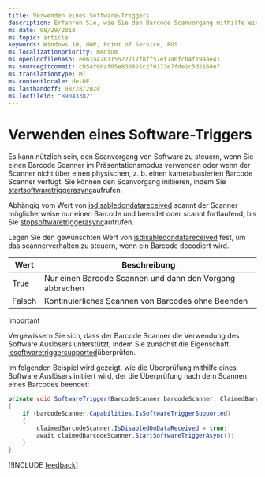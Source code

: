 ```yaml
---
title: Verwenden eines Software-Triggers
description: Erfahren Sie, wie Sie den Barcode Scanvorgang mithilfe eines asynchronen Software Auslösers Programm gesteuert steuern.
ms.date: 08/29/2018
ms.topic: article
keywords: Windows 10, UWP, Point of Service, POS
ms.localizationpriority: medium
ms.openlocfilehash: ee61a428115522717f8ff57ef7a0fc04f19aae41
ms.sourcegitcommit: cb5af00af05e838621c270173e7fde1c5d2168ef
ms.translationtype: MT
ms.contentlocale: de-DE
ms.lasthandoff: 08/28/2020
ms.locfileid: "89043382"
---
```

# <a name="use-a-software-trigger"></a>Verwenden eines Software-Triggers

Es kann nützlich sein, den Scanvorgang von Software zu steuern, wenn Sie einen Barcode Scanner im Präsentationsmodus verwenden oder wenn der Scanner nicht über einen physischen, z. b. einen kamerabasierten Barcode Scanner verfügt. Sie können den Scanvorgang initiieren, indem Sie [startsoftwaretriggerasync](https://docs.microsoft.com/uwp/api/windows.devices.pointofservice.claimedbarcodescanner.startsoftwaretriggerasync#Windows_Devices_PointOfService_ClaimedBarcodeScanner_StartSoftwareTriggerAsync)aufrufen.

Abhängig vom Wert von [isdisabledondatareceived](https://docs.microsoft.com/uwp/api/windows.devices.pointofservice.claimedbarcodescanner.isdisabledondatareceived#Windows_Devices_PointOfService_ClaimedBarcodeScanner_IsDisabledOnDataReceived) scannt der Scanner möglicherweise nur einen Barcode und beendet oder scannt fortlaufend, bis Sie [stopsoftwaretriggerasync](https://docs.microsoft.com/uwp/api/windows.devices.pointofservice.claimedbarcodescanner.stopsoftwaretriggerasync#Windows_Devices_PointOfService_ClaimedBarcodeScanner_StopSoftwareTriggerAsync)aufrufen.

Legen Sie den gewünschten Wert von [isdisabledondatareceived](https://docs.microsoft.com/uwp/api/windows.devices.pointofservice.claimedbarcodescanner.isdisabledondatareceived#Windows_Devices_PointOfService_ClaimedBarcodeScanner_IsDisabledOnDataReceived) fest, um das scannerverhalten zu steuern, wenn ein Barcode decodiert wird.

| Wert | Beschreibung |
| ----- | ----------- |
| True   | Nur einen Barcode Scannen und dann den Vorgang abbrechen |
| Falsch  | Kontinuierliches Scannen von Barcodes ohne Beenden |


> [!Important]
> Vergewissern Sie sich, dass der Barcode Scanner die Verwendung des Software Auslösers unterstützt, indem Sie zunächst die Eigenschaft [issoftwaretriggersupported](https://docs.microsoft.com/uwp/api/windows.devices.pointofservice.barcodescannercapabilities.issoftwaretriggersupported#Windows_Devices_PointOfService_BarcodeScannerCapabilities_IsSoftwareTriggerSupported)überprüfen.

Im folgenden Beispiel wird gezeigt, wie die Überprüfung mithilfe eines Software Auslösers initiiert wird, der die Überprüfung nach dem Scannen eines Barcodes beendet:

```cs
private void SoftwareTrigger(BarcodeScanner barcodeScanner, ClaimedBarcodeScanner claimedBarcodeScanner) 
{
    if (barcodeScanner.Capabilities.IsSoftwareTriggerSupported)
    {
        claimedBarcodeScanner.IsDisabledOnDataReceived = true;
        await claimedBarcodeScanner.StartSoftwareTriggerAsync();
    }
}
```

[!INCLUDE [feedback](./includes/pos-feedback.md)]